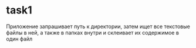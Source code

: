 # task1
 Приложение запрашивает путь к директории, затем ищет все текстовые файлы в ней, а также в папках внутри и склеивает их содержимое в один файл
